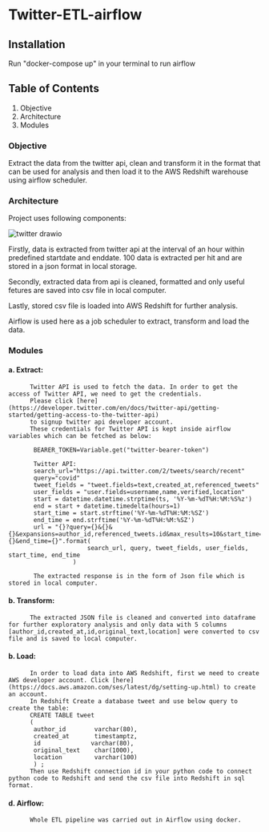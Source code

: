 # Twitter-ETL-airflow
## Installation
   Run "docker-compose up" in your terminal to run airflow
   
## Table of Contents
1. Objective
2. Architecture
3. Modules

### Objective
Extract the data from the twitter api, clean and transform it in the format that can be used for analysis and then load it to the AWS Redshift warehouse using airflow scheduler.

### Architecture
Project uses following components:
     
![twitter drawio](https://user-images.githubusercontent.com/16570874/148721784-850b7ab7-93e2-464f-aaa8-741561fb950a.png)

Firstly, data is extracted from twitter api at the interval of an hour within predefined startdate and enddate. 100 data is extracted per hit and are stored in a json format in local storage.

Secondly, extracted data from api is cleaned, formatted and only useful fetures are saved into csv file in local computer.

Lastly, stored csv file is loaded into AWS Redshift for further analysis.

Airflow is used here as a job scheduler to extract, transform and load the data.

### Modules
#### a. Extract: 
          Twitter API is used to fetch the data. In order to get the access of Twitter API, we need to get the credentials.
          Please click [here](https://developer.twitter.com/en/docs/twitter-api/getting-started/getting-access-to-the-twitter-api) 
          to signup twitter api developer account.
          These credentials for Twitter API is kept inside airflow variables which can be fetched as below:

           BEARER_TOKEN=Variable.get("twitter-bearer-token")

           Twitter API:
           search_url="https://api.twitter.com/2/tweets/search/recent"
           query="covid"
           tweet_fields = "tweet.fields=text,created_at,referenced_tweets"
           user_fields = "user.fields=username,name,verified,location"
           start = datetime.datetime.strptime(ts, '%Y-%m-%dT%H:%M:%S%z')
           end = start + datetime.timedelta(hours=1)
           start_time = start.strftime('%Y-%m-%dT%H:%M:%SZ')
           end_time = end.strftime('%Y-%m-%dT%H:%M:%SZ')
           url = "{}?query={}&{}&{}&expansions=author_id,referenced_tweets.id&max_results=10&start_time={}&end_time={}".format(
                          search_url, query, tweet_fields, user_fields, start_time, end_time
                      )

           The extracted response is in the form of Json file which is stored in local computer.
      
  #### b. Transform:
          The extracted JSON file is cleaned and converted into dataframe for further exploratory analysis and only data with 5 columns                                     [author_id,created_at,id,original_text,location] were converted to csv file and is saved to local computer.
          
  #### b. Load:
          In order to load data into AWS Redshift, first we need to create AWS developer account. Click [here] (https://docs.aws.amazon.com/ses/latest/dg/setting-up.html) to create an account.
          In Redshift Create a database tweet and use below query to create the table:
          CREATE TABLE tweet
          (
           author_id        varchar(80),
           created_at       timestamptz,
           id     		   varchar(80),
           original_text    char(1000),
           location	        varchar(100)
           ) ;
          Then use Redshift connection id in your python code to connect python code to Redshift and send the csv file into Redshift in sql format.
          
  #### d. Airflow:
          Whole ETL pipeline was carried out in Airflow using docker.
          

